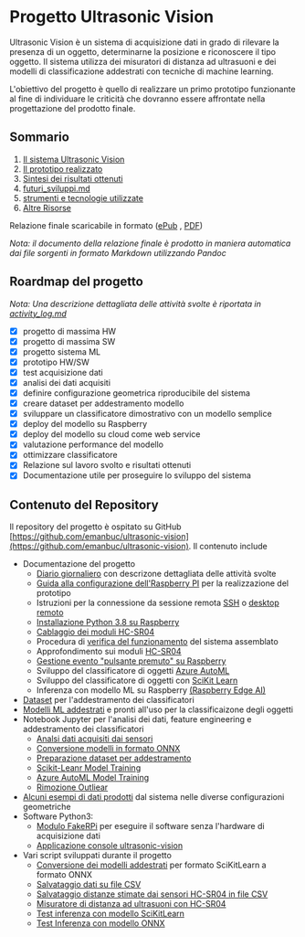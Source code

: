 # Progetto Ultrasonic Vision

Ultrasonic Vision è un sistema di acquisizione dati in grado di rilevare la presenza di un oggetto, determinarne la posizione e riconoscere il tipo oggetto. Il sistema utilizza dei misuratori di distanza ad ultrasuoni e dei modelli di classificazione addestrati con tecniche di machine learning.

L'obiettivo del progetto è quello di realizzare un primo prototipo funzionante al fine di individuare le criticità che dovranno essere affrontate nella progettazione del prodotto finale.

## Sommario

1. [Il sistema Ultrasonic Vision](docs/010_ultrasonic_vision.md)
2. [Il prototipo realizzato](docs/020_prototipo_versione_01.md)
3. [Sintesi dei risultati ottenuti](docs/075_conclusioni_e_risultati.md)
4. [futuri_sviluppi.md](docs\futuri_sviluppi.md)
5. [strumenti e tecnologie utilizzate](docs/095_strumenti_e_tecnologie_utilizzate.md)
6. [Altre Risorse](/docs/090_resources.md)

Relazione finale scaricabile in formato ([ePub](./dist/relazione_progetto_ultrasonic_vision_v1.ePub) , [PDF](./dist/relazione_progetto_ultrasonic_vision_v1.pdf))

_Nota: il documento della relazione finale è prodotto in maniera automatica dai file sorgenti in formato Markdown utilizzando Pandoc_

## Roardmap del progetto

_Nota: Una descrizione dettagliata delle attività svolte è riportata in [activity_log.md](activity_log.md)_

- [x] progetto di massima HW
- [x] progetto di massima SW
- [x] progetto sistema ML
- [x] prototipo HW/SW
- [x] test acquisizione dati
- [x] analisi dei dati acquisiti
- [x] definire configurazione geometrica riproducibile del sistema
- [x] creare dataset per addestramento modello
- [x] sviluppare un classificatore dimostrativo con un modello semplice
- [x] deploy del modello su Raspberry
- [x] deploy del modello su cloud come web service
- [x] valutazione performance del modello
- [x] ottimizzare classificatore
- [x] Relazione sul lavoro svolto e risultati ottenuti
- [x] Documentazione utile per proseguire lo sviluppo del sistema

## Contenuto del Repository

Il repository del progetto è ospitato su GitHub  [https://github.com/emanbuc/ultrasonic-vision](https://github.com/emanbuc/ultrasonic-vision). Il contenuto include

- Documentazione del progetto
  - [Diario giornaliero](activity_log.md) con descrizone dettagliata delle attività svolte
  - [Guida alla configurazione dell'Raspberry PI](docs/030_raspberry_setup.md) per la realizzazione del prototipo
  - Istruzioni per la connessione da sessione remota [SSH](docs/031_raspberry_ssh_remote_session.md) o [desktop remoto](docs/034_raspberry_xrdp.md)
  - [Installazione Python 3.8 su Raspberry](docs/032_raspberry_buster_python38_setup.md)
  - [Cablaggio dei moduli HC-SR04](docs/022_raspberry_wiring_HC-SR04.md)
  - Procedura di [verifica del funzionamento](docs/033_distance_meter_test.md) del sistema assemblato
  - Approfondimento sui moduli [HC-SR04](docs/024_ultrasonic-meter_HC-SR04.md)
  - [Gestione evento "pulsante premuto" su Raspberry](docs/021_raspberry_button_pressed.md)
  - Sviluppo del classificatore di oggetti [Azure AutoML](docs/070_azure_autoML.md)
  - Sviluppo del classificatore di oggetti con [SciKit Learn](docs/training_scikit-learn_model.md)
  - Inferenza con modello ML su Raspberry [(Raspberry Edge AI)](docs/050_raspberry_edge_AI.md)
- [Dataset](datasets/) per l'addestramento dei classificatori
- [Modelli ML addestrati](models/) e pronti all'uso per la classificaizone degli oggetti
- Notebook Jupyter per l'analisi dei dati, feature engineering e addestramento dei classificatori
  - [Analsi dati acquisiti dai sensori](notebooks/analisi_dati_sensori.ipynb)
  - [Conversione modelli in formato ONNX](notebooks/convertoToONNX.ipynb)
  - [Preparazione dataset per addestramento](notebooks/create_training_dataset.ipynb)
  - [Scikit-Leanr Model Training](notebooks/model_training.ipynb)
  - [Azure AutoML Model Training](notebooks/ultrasonic-vision-train-automl.ipynb)
  - [Rimozione Outliear](notebooks/remove_outlier.ipynb)
- [Alcuni esempi di dati prodotti](sample_acquisitions/) dal sistema nelle diverse configurazioni geometriche
- Software Python3:
  - [Modulo FakeRPi](src/FakeRPi) per eseguire il software senza l'hardware di acquisizione dati
  - [Applicazione console ultrasonic-vision](src/ultrasonic-vision.py)
- Vari script sviluppati durante il progetto
  - [Conversione dei modelli addestrati](src/samples/convertToONNX.py) per formato SciKitLearn a formato ONNX
  - [Salvataggio dati su file CSV](src/samples/write-csv-file-test.py)
  - [Salvataggio distanze stimate dai sensori HC-SR04 in file CSV](src/samples/save-sensor-data-to-file.py)
  - [Misuratore di distanza ad ultrasuoni con HC-SR04](src/samples/ultrasonic-meter-test.py)
  - [Test inferenza con modello SciKitLearn](src/samples/test-skl-runtime.py)
  - [Test Inferenza con modello ONNX](src/samples/test-onnx-runtime.py)
